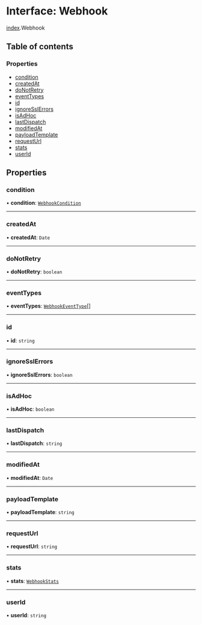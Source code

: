 # Interface: Webhook

[index](../modules/index.md).Webhook

## Table of contents

### Properties

- [condition](index.Webhook.md#condition)
- [createdAt](index.Webhook.md#createdat)
- [doNotRetry](index.Webhook.md#donotretry)
- [eventTypes](index.Webhook.md#eventtypes)
- [id](index.Webhook.md#id)
- [ignoreSslErrors](index.Webhook.md#ignoresslerrors)
- [isAdHoc](index.Webhook.md#isadhoc)
- [lastDispatch](index.Webhook.md#lastdispatch)
- [modifiedAt](index.Webhook.md#modifiedat)
- [payloadTemplate](index.Webhook.md#payloadtemplate)
- [requestUrl](index.Webhook.md#requesturl)
- [stats](index.Webhook.md#stats)
- [userId](index.Webhook.md#userid)

## Properties

### <a id="condition" name="condition"></a> condition

• **condition**: [`WebhookCondition`](../modules/index.md#webhookcondition)

___

### <a id="createdat" name="createdat"></a> createdAt

• **createdAt**: `Date`

___

### <a id="donotretry" name="donotretry"></a> doNotRetry

• **doNotRetry**: `boolean`

___

### <a id="eventtypes" name="eventtypes"></a> eventTypes

• **eventTypes**: [`WebhookEventType`](../modules/index.md#webhookeventtype)[]

___

### <a id="id" name="id"></a> id

• **id**: `string`

___

### <a id="ignoresslerrors" name="ignoresslerrors"></a> ignoreSslErrors

• **ignoreSslErrors**: `boolean`

___

### <a id="isadhoc" name="isadhoc"></a> isAdHoc

• **isAdHoc**: `boolean`

___

### <a id="lastdispatch" name="lastdispatch"></a> lastDispatch

• **lastDispatch**: `string`

___

### <a id="modifiedat" name="modifiedat"></a> modifiedAt

• **modifiedAt**: `Date`

___

### <a id="payloadtemplate" name="payloadtemplate"></a> payloadTemplate

• **payloadTemplate**: `string`

___

### <a id="requesturl" name="requesturl"></a> requestUrl

• **requestUrl**: `string`

___

### <a id="stats" name="stats"></a> stats

• **stats**: [`WebhookStats`](index.WebhookStats.md)

___

### <a id="userid" name="userid"></a> userId

• **userId**: `string`
